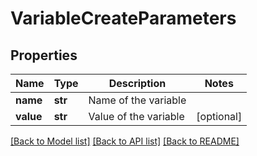 # VariableCreateParameters

## Properties
Name | Type | Description | Notes
------------ | ------------- | ------------- | -------------
**name** | **str** | Name of the variable | 
**value** | **str** | Value of the variable | [optional] 

[[Back to Model list]](../README.md#documentation-for-models) [[Back to API list]](../README.md#documentation-for-api-endpoints) [[Back to README]](../README.md)


